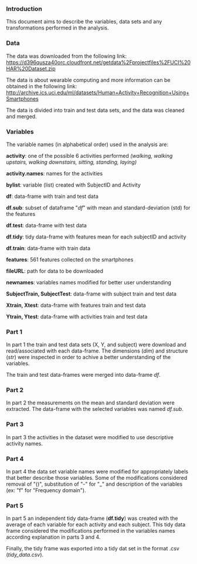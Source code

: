 ### Introduction

This document aims to describe the variables, data sets and any transformations performed in the analysis.


### Data

The data was downloaded from the following link:
https://d396qusza40orc.cloudfront.net/getdata%2Fprojectfiles%2FUCI%20HAR%20Dataset.zip

The data is about wearable computing and more information can be obtained in the following link:
http://archive.ics.uci.edu/ml/datasets/Human+Activity+Recognition+Using+Smartphones

The data is divided into train and test data sets, and the data was cleaned and merged.

### Variables

The variable names (in alphabetical order) used in the analysis are:

**activity**: one of the possible 6 activities performed *(walking, walking upstairs, walking downstairs, sitting, standing, laying)*

**activity.names**: names for the activities 

**bylist**: variable (list) created with SubjectID and Activity

**df**: data-frame with train and test data 

**df.sub**: subset of dataframe "*df*" with mean and standard-deviation (std) for the features

**df.test**: data-frame with test data

**df.tidy**: tidy data-frame with features mean for each subjectID and activity

**df.train**: data-frame with train data

**features**: 561 features collected on the smartphones 

**fileURL**: path for data to be downloaded

**newnames**: variables names modified for better user understanding

**SubjectTrain, SubjectTest**: data-frame with subject train and test data

**Xtrain, Xtest**: data-frame with features train and test data

**Ytrain, Ytest**: data-frame with activities train and test data


### Part 1

In part 1 the train and test data sets (X, Y, and subject) were download and read/associated with each data-frame. The dimensions (*dim*) and structure (*str*) were inspected in order to achive a better understanding of the variables.

The train and test data-frames were merged into data-frame *df*.


### Part 2
In part 2 the measurements on the mean and standard deviation were extracted. The data-frame with the selected variables was named *df.sub*.

### Part 3

In part 3 the activities in the dataset were modified to use descriptive activity names.

### Part 4

In part 4 the data set variable names were modified for appropriately labels that better describe those variables. Some of the modifications considered removal of "()", substitution of "-" for "_" and description of the variables (ex: "f" for "Frequency domain").

### Part 5

In part 5 an independent tidy data-frame (**df.tidy**) was created with the average of each variable for each activity and each subject. This tidy data frame considered the modifications performed in the variables names according explanation in parts 3 and 4.

Finally, the tidy frame was exported into a tidy dat set in the format .csv (*tidy_data.csv*).

